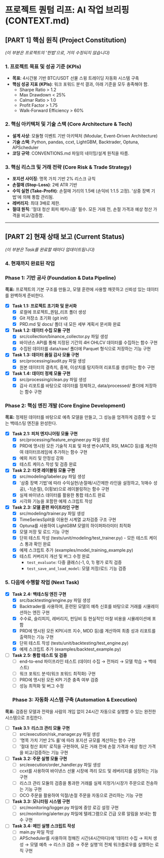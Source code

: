 # 프로젝트 퀀텀 리프: AI 작업 브리핑 (CONTEXT.md)

## [PART 1] 핵심 원칙 (Project Constitution)
*(이 부분은 프로젝트의 '헌법'으로, 거의 수정되지 않습니다)*

### 1. 프로젝트 목표 및 성공 기준 (KPIs)
- **목표**: 4시간봉 기반 BTC/USDT 선물 스윙 트레이딩 자동화 시스템 구축
- **핵심 성공 지표 (KPIs)**: 워크 포워드 분석 결과, 아래 기준을 모두 충족해야 함.
  - Sharpe Ratio > 1.2
  - Max Drawdown < 25%
  - Calmar Ratio > 1.0
  - Profit Factor > 1.75
  - Walk-Forward Efficiency > 60%

### 2. 핵심 아키텍처 및 기술 스택 (Core Architecture & Tech)
- **설계 사상**: 모듈형 이벤트 기반 아키텍처 (Modular, Event-Driven Architecture)
- **기술 스택**: Python, pandas, ccxt, LightGBM, Backtrader, Optuna, APScheduler
- **코딩 규약**: CONVENTIONS.md 파일의 네이밍/설계 원칙을 따름.

### 3. 핵심 리스크 및 거래 전략 (Core Risk & Trade Strategy)
- **포지션 사이징**: 명목 가치 기반 2% 리스크 규칙
- **손절매 (Stop-Loss)**: 2배 ATR 기반
- **수익 실현 (Take-Profit)**: 손절매 거리의 1.5배 (손익비 1:1.5 고정). '삼중 장벽 기법'에 의해 통합 관리됨.
- **레버리지**: 최대 3배로 제한.
- **절대 원칙**: '절대 청산 회피 메커니즘' 필수. 모든 거래 전, 손절 가격과 예상 청산 가격을 비교/검증함.

---

## [PART 2] 현재 상태 보고 (Current Status)
*(이 부분은 Task를 완료할 때마다 업데이트됩니다)*

### 4. 현재까지 완료된 작업
### Phase 1: 기반 공사 (Foundation & Data Pipeline)
**목표:** 프로젝트의 기본 구조를 만들고, 모델 훈련에 사용할 깨끗하고 신뢰성 있는 데이터를 완벽하게 준비한다.

- [X] **Task 1.1: 프로젝트 초기화 및 문서화**
    - [X] 로컬에 프로젝트_퀀텀_리프 폴더 생성
    - [X] Git 저장소 초기화 (git init)
    - [X] PRD.md 및 docs/ 폴더 내 모든 세부 계획서 문서화 완료
- [X] **Task 1.2: 데이터 수집 모듈 구현**
    - [X] src/collection/binance_collector.py 파일 생성
    - [X] 바이낸스 API를 통해 지정된 기간의 4H OHLCV 데이터를 수집하는 함수 구현
    - [X] 수집된 데이터를 data/raw/ 폴더에 Parquet 형식으로 저장하는 기능 구현
- [X] **Task 1.3: 데이터 품질 감사 모듈 구현**
    - [X] src/processing/audit.py 파일 생성
    - [X] 원본 데이터의 결측치, 중복, 이상치를 탐지하여 리포트를 생성하는 함수 구현
- [x] **Task 1.4: 데이터 정제 모듈 구현**
    - [x] src/processing/clean.py 파일 생성
    - [x] 감사 리포트를 바탕으로 데이터를 정제하고, data/processed/ 폴더에 저장하는 함수 구현

### Phase 2: 핵심 엔진 개발 (Core Engine Development)
**목표:** 정제된 데이터를 바탕으로 예측 모델을 만들고, 그 성능을 엄격하게 검증할 수 있는 백테스팅 엔진을 완성한다.

- [X] **Task 2.1: 피처 엔지니어링 모듈 구현**
    - [X] src/processing/feature_engineer.py 파일 생성
    - [X] PRD에 명시된 모든 기술적 지표 및 파생 변수(ATR, RSI, MACD 등)를 계산하여 데이터프레임에 추가하는 함수 구현
    - [X] 예외 처리 및 안정성 강화
    - [X] 테스트 케이스 작성 및 검증 완료

- [X] **Task 2.2: 타겟 레이블링 모듈 구현**
    - [X] src/modeling/labeler.py 파일 생성
    - [X] '삼중 장벽 기법'에 따라 수익실현/손절매/시간제한 라인을 설정하고, 1(매수 성공), -1(손절), 0(횡보)으로 레이블링하는 함수 구현
    - [X] 실제 바이낸스 데이터를 활용한 통합 테스트 완료
    - [X] 시각화 기능을 포함한 예제 스크립트 작성
- [X] **Task 2.3: 모델 훈련 파이프라인 구현**
    - [X] src/modeling/trainer.py 파일 생성
    - [X] TimeSeriesSplit을 이용한 시계열 교차검증 구조 구현
    - [X] Optuna를 사용하여 LightGBM 모델의 하이퍼파라미터 최적화
    - [X] 모델 저장 및 로드 기능 구현
    - [X] 단위 테스트 작성 (tests/unit/modeling/test_trainer.py) - 모든 테스트 케이스 통과 확인 완료
    - [X] 예제 스크립트 추가 (examples/model_training_example.py)
    - [X] 테스트 커버리지 개선 및 버그 수정 완료
      - `test_evaluate`: 다중 클래스(-1, 0, 1) 평가 로직 검증
      - `test_save_and_load_model`: 모델 저장/로드 기능 검증

### 5. 다음에 수행할 작업 (Next Task)


- [x] **Task 2.4: 백테스팅 엔진 구현**
    - [x] src/backtesting/engine.py 파일 생성
    - [x] Backtrader를 사용하여, 훈련된 모델의 예측 신호를 바탕으로 거래를 시뮬레이션하는 엔진 구현
    - [x] 수수료, 슬리피지, 레버리지, 펀딩비 등 현실적인 마찰 비용을 시뮬레이션에 포함
    - [x] PRD에 명시된 모든 KPI(샤프 지수, MDD 등)를 계산하여 최종 성과 리포트를 출력하는 기능 구현
    - [x] 단위 테스트 작성 (tests/unit/backtesting/test_engine.py)
    - [x] 예제 스크립트 추가 (examples/backtest_example.py)

- [ ] **Task 2.5: 통합 테스트 및 검증**
    - [ ] end-to-end 파이프라인 테스트 (데이터 수집 → 전처리 → 모델 학습 → 백테스트)
    - [ ] 워크 포워드 분석(워크 포워드 최적화) 구현
    - [ ] PRD에 명시된 모든 KPI 기준 충족 여부 검증
    - [ ] 성능 최적화 및 버그 수정

    ### Phase 3: 자동화 시스템 구축 (Automation & Execution)
**목표:** 검증된 모델과 전략을 사람의 개입 없이 24시간 자동으로 실행할 수 있는 완전한 시스템으로 조립한다.

- [ ] **Task 3.1: 리스크 관리 모듈 구현**
    - [ ] src/execution/risk_manager.py 파일 생성
    - [ ] '명목 가치 기반 2% 룰'에 따라 포지션 규모를 계산하는 함수 구현
    - [ ] '절대 청산 회피' 로직을 구현하여, 모든 거래 전에 손절 가격과 예상 청산 가격을 비교/검증하는 기능 구현
- [ ] **Task 3.2: 주문 실행 모듈 구현**
    - [ ] src/execution/order_handler.py 파일 생성
    - [ ] ccxt를 사용하여 바이낸스 선물 시장에 격리 모드 및 레버리지를 설정하는 기능 구현
    - [ ] 리스크 관리 모듈의 검증을 통과한 거래를 실제 지정가/시장가 주문으로 전송하는 기능 구현
    - [ ] OCO 주문을 활용하여 익절/손절 주문을 자동으로 관리하는 기능 구현
- [ ] **Task 3.3: 모니터링 시스템 구현**
    - [ ] src/monitoring/logger.py 파일에 중앙 로깅 설정 구현
    - [ ] src/monitoring/alerter.py 파일에 텔레그램으로 긴급 오류 알림을 보내는 함수 구현
- [ ] **Task 3.4: 메인 실행 스크립트 작성**
    - [ ] main.py 파일 작성
    - [ ] APScheduler를 사용하여 정해진 시간(4시간마다)에 '데이터 수집 → 피처 생성 → 모델 예측 → 리스크 검증 → 주문 실행'의 전체 워크플로우를 실행하는 로직 구현

